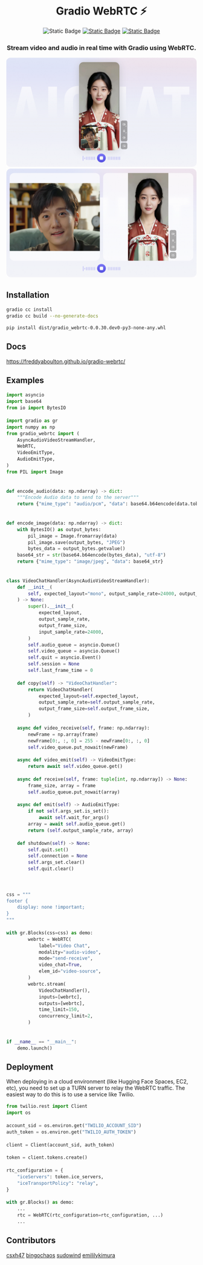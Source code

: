 <h1 style='text-align: center; margin-bottom: 1rem'> Gradio WebRTC ⚡️ </h1>

<div style="display: flex; flex-direction: row; justify-content: center">
<img style="display: block; padding-right: 5px; height: 20px;" alt="Static Badge" src="https://img.shields.io/pypi/v/gradio_webrtc"> 
<a href="https://github.com/freddyaboulton/gradio-webrtc" target="_blank"><img alt="Static Badge" style="display: block; padding-right: 5px; height: 20px;" src="https://img.shields.io/badge/github-white?logo=github&logoColor=black"></a>
<a href="https://freddyaboulton.github.io/gradio-webrtc/" target="_blank"><img alt="Static Badge" src="https://img.shields.io/badge/Docs-ffcf40"></a>
</div>

<h3 style='text-align: center'>
Stream video and audio in real time with Gradio using WebRTC.

![picture-in-picture](docs/image.png)
![side-by-side](docs/image2.png)

</h3>

## Installation

```bash
gradio cc install
gradio cc build --no-generate-docs
```

```bash
pip install dist/gradio_webrtc-0.0.30.dev0-py3-none-any.whl
```

## Docs

https://freddyaboulton.github.io/gradio-webrtc/

## Examples

```python
import asyncio
import base64
from io import BytesIO

import gradio as gr
import numpy as np
from gradio_webrtc import (
    AsyncAudioVideoStreamHandler,
    WebRTC,
    VideoEmitType,
    AudioEmitType,
)
from PIL import Image


def encode_audio(data: np.ndarray) -> dict:
    """Encode Audio data to send to the server"""
    return {"mime_type": "audio/pcm", "data": base64.b64encode(data.tobytes()).decode("UTF-8")}


def encode_image(data: np.ndarray) -> dict:
    with BytesIO() as output_bytes:
        pil_image = Image.fromarray(data)
        pil_image.save(output_bytes, "JPEG")
        bytes_data = output_bytes.getvalue()
    base64_str = str(base64.b64encode(bytes_data), "utf-8")
    return {"mime_type": "image/jpeg", "data": base64_str}


class VideoChatHandler(AsyncAudioVideoStreamHandler):
    def __init__(
        self, expected_layout="mono", output_sample_rate=24000, output_frame_size=480
    ) -> None:
        super().__init__(
            expected_layout,
            output_sample_rate,
            output_frame_size,
            input_sample_rate=24000,
        )
        self.audio_queue = asyncio.Queue()
        self.video_queue = asyncio.Queue()
        self.quit = asyncio.Event()
        self.session = None
        self.last_frame_time = 0

    def copy(self) -> "VideoChatHandler":
        return VideoChatHandler(
            expected_layout=self.expected_layout,
            output_sample_rate=self.output_sample_rate,
            output_frame_size=self.output_frame_size,
        )

    async def video_receive(self, frame: np.ndarray):
        newFrame = np.array(frame)
        newFrame[0:, :, 0] = 255 - newFrame[0:, :, 0]
        self.video_queue.put_nowait(newFrame)

    async def video_emit(self) -> VideoEmitType:
        return await self.video_queue.get()

    async def receive(self, frame: tuple[int, np.ndarray]) -> None:
        frame_size, array = frame
        self.audio_queue.put_nowait(array)

    async def emit(self) -> AudioEmitType:
        if not self.args_set.is_set():
            await self.wait_for_args()
        array = await self.audio_queue.get()
        return (self.output_sample_rate, array)

    def shutdown(self) -> None:
        self.quit.set()
        self.connection = None
        self.args_set.clear()
        self.quit.clear()



css = """
footer {
	display: none !important;
}
"""

with gr.Blocks(css=css) as demo:
        webrtc = WebRTC(
            label="Video Chat",
            modality="audio-video",
            mode="send-receive",
            video_chat=True,
            elem_id="video-source",
        )
        webrtc.stream(
            VideoChatHandler(),
            inputs=[webrtc],
            outputs=[webrtc],
            time_limit=150,
            concurrency_limit=2,
        )


if __name__ == "__main__":
    demo.launch()

```

## Deployment

When deploying in a cloud environment (like Hugging Face Spaces, EC2, etc), you need to set up a TURN server to relay the WebRTC traffic.
The easiest way to do this is to use a service like Twilio.

```python
from twilio.rest import Client
import os

account_sid = os.environ.get("TWILIO_ACCOUNT_SID")
auth_token = os.environ.get("TWILIO_AUTH_TOKEN")

client = Client(account_sid, auth_token)

token = client.tokens.create()

rtc_configuration = {
    "iceServers": token.ice_servers,
    "iceTransportPolicy": "relay",
}

with gr.Blocks() as demo:
    ...
    rtc = WebRTC(rtc_configuration=rtc_configuration, ...)
    ...
```

## Contributors

[csxh47](https://github.com/xhup)
[bingochaos](https://github.com/bingochaos)
[sudowind](https://github.com/sudowind)
[emililykimura](https://github.com/emililykimura)
